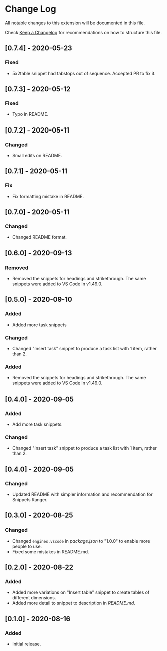# Change Log

All notable changes to this extension will be documented in this file.

Check [Keep a Changelog](http://keepachangelog.com/) for recommendations on how to structure this file.

## [0.7.4] - 2020-05-23

### Fixed

- 5x2table snippet had tabstops out of sequence. Accepted PR to fix it.

## [0.7.3] - 2020-05-12

### Fixed

- Typo in README.

## [0.7.2] - 2020-05-11

### Changed

- Small edits on README.

## [0.7.1] - 2020-05-11

### Fix

- Fix formatting mistake in README.

## [0.7.0] - 2020-05-11

### Changed

- Changed README format.

## [0.6.0] - 2020-09-13

### Removed

- Removed the snippets for headings and strikethrough. The same snippets were added to VS Code in v1.49.0.

## [0.5.0] - 2020-09-10

### Added

- Added more task snippets

### Changed

- Changed "Insert task" snippet to produce a task list with 1 item, rather than 2.

### Added

- Removed the snippets for headings and strikethrough. The same snippets were added to VS Code in v1.49.0.

## [0.4.0] - 2020-09-05

### Added

- Add more task snippets.

### Changed

- Changed "Insert task" snippet to produce a task list with 1 item, rather than 2.

## [0.4.0] - 2020-09-05

### Changed

- Updated README with simpler information and recommendation for Snippets Ranger.

## [0.3.0] - 2020-08-25

### Changed

- Changed `engines.vscode` in *package.json* to "1.0.0" to enable more people to use.
- Fixed some mistakes in README.md.

## [0.2.0] - 2020-08-22

### Added

- Added more variations on "Insert table" snippet to create tables of different dimensions.
- Added more detail to snippet to description in *README.md*.

## [0.1.0] - 2020-08-16

### Added

- Initial release.
